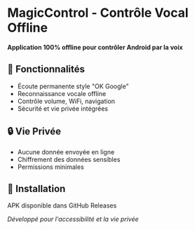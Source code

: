 # MagicControl - Contrôle Vocal Offline

**Application 100% offline pour contrôler Android par la voix**

## 🎯 Fonctionnalités
- Écoute permanente style "OK Google" 
- Reconnaissance vocale offline
- Contrôle volume, WiFi, navigation
- Sécurité et vie privée intégrées

## 🔒 Vie Privée
- Aucune donnée envoyée en ligne
- Chiffrement des données sensibles
- Permissions minimales

## 🚀 Installation
APK disponible dans GitHub Releases

*Développé pour l'accessibilité et la vie privée*
